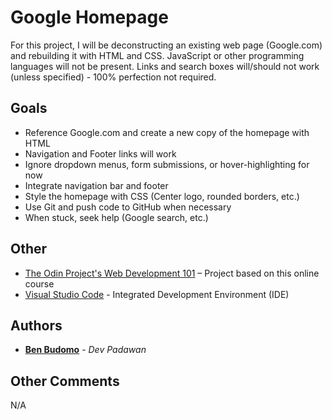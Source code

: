 # Google Homepage

For this project, I will be deconstructing an existing web page (Google.com) and rebuilding it with HTML and CSS. JavaScript or other programming languages will not be present. Links and search boxes will/should not work (unless specified) - 100% perfection not required.

## Goals

* Reference Google.com and create a new copy of the homepage with HTML
* Navigation and Footer links will work
* Ignore dropdown menus, form submissions, or hover-highlighting for now
* Integrate navigation bar and footer
* Style the homepage with CSS (Center logo, rounded borders, etc.)
* Use Git and push code to GitHub when necessary
* When stuck, seek help (Google search, etc.)

## Other

* [The Odin Project's Web Development 101]( https://www.theodinproject.com/courses/web-development-101/lessons/html-css) – Project based on this online course
* [Visual Studio Code]( https://code.visualstudio.com/) - Integrated Development Environment (IDE)

## Authors

* **[Ben Budomo](https://github.com/benbudomo)** - *Dev Padawan*

## Other Comments

N/A
